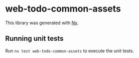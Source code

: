 # web-todo-common-assets

This library was generated with [Nx](https://nx.dev).

## Running unit tests

Run `nx test web-todo-common-assets` to execute the unit tests.
